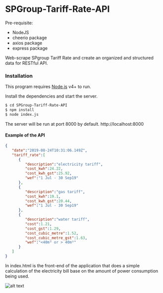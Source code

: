 # SPGroup-Tariff-Rate-API

Pre-requisite:
  - NodeJS
  - cheerio package
  - axios package
  - express package
  
Web-scrape SPgroup Tariff Rate and create an organized and structured data for RESTful API.

### Installation

This program requires [Node.js](https://nodejs.org/) v4+ to run.

Install the dependencies and start the server.

```sh
$ cd SPGroup-Tariff-Rate-API
$ npm install
$ node index.js
```

The server will be run at port 8000 by default.
http://localhost:8000

#### Example of the API

```json
{
   "date":"2019-08-24T10:31:06.149Z",
   "tariff_rate":[
      {
         "description":"electricity tariff",
         "cost_kwh":24.22,
         "cost_kwh_gst":25.92,
         "wef":"1 Jul - 30 Sep19"
      },
      {
         "description":"gas tariff",
         "cost_kwh":19.1,
         "cost_kwh_gst":20.44,
         "wef":"1 Jul - 30 Sep19"
      },
      {
         "description":"water tariff",
         "cost":1.21,
         "cost_gst":1.29,
         "cost_cubic_metre":1.52,
         "cost_cubic_metre_gst":1.63,
         "wef":"<40m³ or > 40m³"
      }
   ]
}
```

In index.html is the front-end of the application that does a simple calculation of the electricity bill base on the amount of power consumption being used.

![alt text](https://i.imgur.com/zfS0fsm.png "Front-End")
